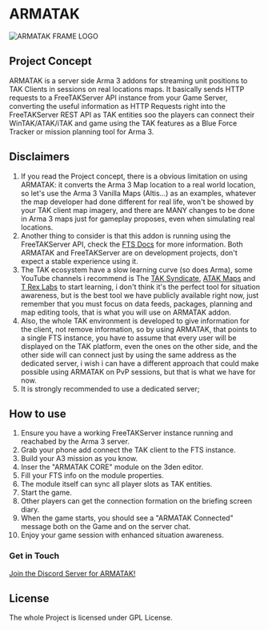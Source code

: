 # ARMATAK

![ARMATAK FRAME LOGO](./files/picture.png)

## Project Concept

ARMATAK is a server side Arma 3 addons for streaming unit positions to TAK Clients in sessions on real locations maps. It basically sends HTTP requests to a FreeTAKServer API instance from your Game Server, converting the useful information as HTTP Requests right into the FreeTAKServer REST API as TAK entities soo the players can connect their WinTAK/ATAK/iTAK and game using the TAK features as a Blue Force Tracker or mission planning tool for Arma 3.

## Disclaimers

1. If you read the Project concept, there is a obvious limitation on using ARMATAK: it converts the Arma 3 Map location to a real world location, so let's use the Arma 3 Vanilla Maps (Altis...) as an examples, whatever the map developer had done different for real life, won't be showed by your TAK client map imagery, and there are MANY changes to be done in Arma 3 maps just for gameplay proposes, even when simulating real locations.  
2. Another thing to consider is that this addon is running using the FreeTAKServer API, check the [FTS Docs](https://freetakteam.github.io/FreeTAKServer-User-Docs/) for more information. Both ARMATAK and FreeTAKServer are on development projects, don't expect a stable experience using it.  
3. The TAK ecosystem have a slow learning curve (so does Arma), some YouTube channels i recommend is The [TAK Syndicate](https://www.youtube.com/@thetaksyndicate6234), [ATAK Maps](https://www.youtube.com/@ATAKMap) and [T Rex Labs](https://www.youtube.com/playlist?list=PLF9F26zKtAJ3d0jPgi80seK8-bSzlE2L9) to start learning, i don't think it's the perfect tool for situation awareness, but is the best tool we have publicly available right now, just remember that you must focus on data feeds, packages, planning and map editing tools, that is what you will use on ARMATAK addon.  
4. Also, the whole TAK environment is developed to give information for the client, not remove information, so by using ARMATAK, that points to a single FTS instance, you have to assume that every user will be displayed on the TAK platform, even the ones on the other side, and the other side will can connect just by using the same address as the dedicated server, i wish i can have a different approach that could make possible using ARMATAK on PvP sessions, but that is what we have for now.  
5. It is strongly recommended to use a dedicated server;

## How to use

1. Ensure you have a working FreeTAKServer instance running and reachabed by the Arma 3 server.
2. Grab your phone add connect the TAK client to the FTS instance.
3. Build your A3 mission as you know.
4. Inser the "ARMATAK CORE" module on the 3den editor.
5. Fill your FTS info on the module properties.
6. The module itself can sync all player slots as TAK entities.
7. Start the game.
8. Other players can get the connection formation on the briefing screen diary.
9. When the game starts, you should see a "ARMATAK Connected" message both on the Game and on the server chat.
10. Enjoy your game session with enhanced situation awareness.

### Get in Touch

[Join the Discord Server for ARMATAK!](https://discord.gg/svK64PCycU)

## License

The whole Project is licensed under GPL License.
